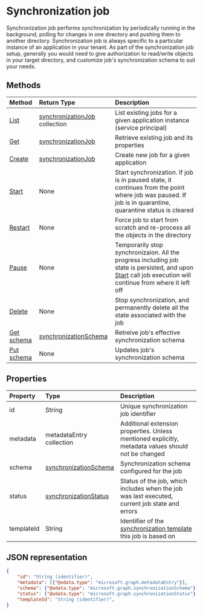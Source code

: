 # Synchronization job

Synchronization job performs synchronization by periodically running in the background, polling for changes in one directory and pushing them to another directory. Synchronization job is always specific to a particular instance of an application in your tenant. As part of the synchronization job setup, generally you would need to give authorization to read/write objects in your target directory, and customize job's synchronization schema to suit your needs.

## Methods

| Method        | Return Type               | Description                  |
|:--------------|:--------------------------|:-----------------------------|
|[List](../api/synchronization_jobs_get.md)             |[synchronizationJob](synchronization_job.md) collection  |List existing jobs for a given application instance (service principal)|
|[Get](../api/synchronization_job_get.md)              |[synchronizationJob](synchronization_job.md)   |Retrieve existing job and its properties|
|[Create](../api/synchronization_jobs_post.md)         |[synchronizationJob](synchronization_job.md)   |Create new job for a given application|
|[Start](../api/synchronization_job_start.md)          |None   |Start synchronization. If job is in paused state, it continues from the point where job was paused. If job is in quarantine, quarantine status is cleared|
|[Restart](../api/synchronization_job_restart.md)      |None   |Force job to start from scratch and re-process all the objects in the directory|
|[Pause](../api/synchronization_job_pause.md)          |None   |Temporarily stop synchronizaion. All the progress including job state is persisted, and upon [Start](../api/synchronization_job_start.md) call job execution will continue from where it left off|
|[Delete](../api/synchronization_job_delete.md)        |None   |Stop synchronization, and permanently delete all the state associated with the job|
|[Get schema](../api/synchronization_schema_get.md)    |[synchronizationSchema](synchronization_schema.md)   |Retreive job's effective synchronization schema|
|[Put schema](../api/synchronization_schema_put.md)    |None   |Updates job's synchronization schema |

## Properties

| Property      | Type      | Description    |
|:--------------|:----------|:---------------|
|id             |String                     |Unique synchronization job identifier|
|metadata       |metadataEntry collection   |Additional extension properties. Unless mentioned explicitly, metadata values should not be changed|
|schema         |[synchronizationSchema](synchronization_schema.md)     |Synchronization schema configured for the job|
|status         |[synchronizationStatus](synchronization_status.md)     |Status of the job, which includes when the job was last executed, current job state and errors|
|templateId     |String    |Identifier of the [synchronization template](synchronization_template.md) this job is based on|

## JSON representation

```json
{
    "id": "String (identifier)",
    "metadata": [{"@odata.type": "microsoft.graph.metadataEntry"}],
    "schema": {"@odata.type": "microsoft.graph.synchronizationSchema"},
    "status": {"@odata.type": "microsoft.graph.synchronizationStatus"},
    "templateId": "String (identifier)",
}
```